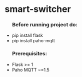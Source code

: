 # smart-switcher
<ul>
<h3>Before running project do:</h3>
  <li>pip install flask</li>
  <li>pip install paho-mqtt</li>
</ul>
<ul>
<h3>Prerequisites:</h3>
  <li>Flask >= 1</li>
  <li>Paho MQTT ~=1.5</li>
</ul>
